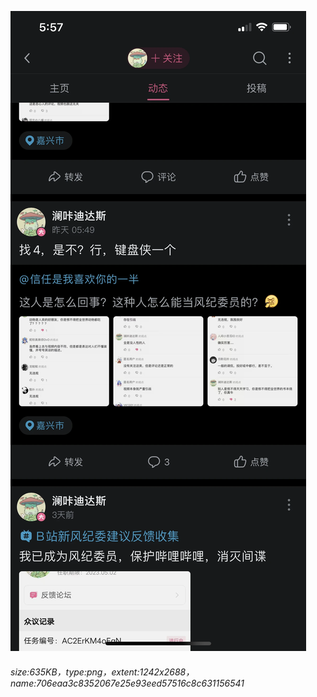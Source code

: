 ![](./706eaa3c8352067e25e93eed57516c8c631156541.png)
###### size:635KB，type:png，extent:1242x2688，name:706eaa3c8352067e25e93eed57516c8c631156541
